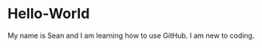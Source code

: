 <!DOCTYPE html>
<html>
  <h1>Hello-World</h1>
<p>My name is Sean and I am learning how to use GitHub. I am new to coding.</p>
  </html>
 
